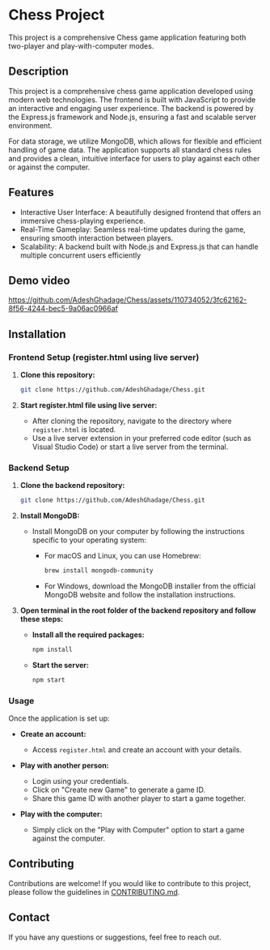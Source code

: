 # Chess Project

This project is a comprehensive Chess game application featuring both two-player and play-with-computer modes.

## Description

This project is a comprehensive chess game application developed using modern web technologies. The frontend is built with JavaScript to provide an interactive and engaging user experience. The backend is powered by the Express.js framework and Node.js, ensuring a fast and scalable server environment.

For data storage, we utilize MongoDB, which allows for flexible and efficient handling of game data. The application supports all standard chess rules and provides a clean, intuitive interface for users to play against each other or against the computer.

## Features

- Interactive User Interface: A beautifully designed frontend that offers an immersive chess-playing experience.
- Real-Time Gameplay: Seamless real-time updates during the game, ensuring smooth interaction between players.
- Scalability: A backend built with Node.js and Express.js that can handle multiple concurrent users efficiently

## Demo video

https://github.com/AdeshGhadage/Chess/assets/110734052/3fc62162-8f56-4244-bec5-9a06ac0966af

## Installation

### Frontend Setup (register.html using live server)

1. **Clone this repository:**

    ```bash
    git clone https://github.com/AdeshGhadage/Chess.git
    ```

2. **Start register.html file using live server:**
   
   - After cloning the repository, navigate to the directory where `register.html` is located.
   - Use a live server extension in your preferred code editor (such as Visual Studio Code) or start a live server from the terminal.

### Backend Setup

1. **Clone the backend repository:**

    ```bash
    git clone https://github.com/AdeshGhadage/Chess.git
    ```

2. **Install MongoDB:**

   - Install MongoDB on your computer by following the instructions specific to your operating system:
   
     - For macOS and Linux, you can use Homebrew:
       ```bash
       brew install mongodb-community
       ```
     
     - For Windows, download the MongoDB installer from the official MongoDB website and follow the installation instructions.

3. **Open terminal in the root folder of the backend repository and follow these steps:**

   - **Install all the required packages:**
     ```bash
     npm install
     ```

   - **Start the server:**
     ```bash
     npm start
     ```

### Usage

Once the application is set up:

- **Create an account:**
  - Access `register.html` and create an account with your details.

- **Play with another person:**
  - Login using your credentials.
  - Click on "Create new Game" to generate a game ID.
  - Share this game ID with another player to start a game together.

- **Play with the computer:**
  - Simply click on the "Play with Computer" option to start a game against the computer.

## Contributing

Contributions are welcome! If you would like to contribute to this project, please follow the guidelines in [CONTRIBUTING.md](CONTRIBUTING.md).

## Contact

If you have any questions or suggestions, feel free to reach out.
